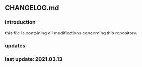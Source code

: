 
## CHANGELOG.md

### introduction

this file is containing all modifications concerning this repository.

### updates

### last update: 2021.03.13
